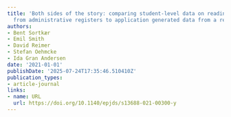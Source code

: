 ```yaml
---
title: 'Both sides of the story: comparing student-level data on reading performance
  from administrative registers to application generated data from a reading app'
authors:
- Bent Sortkær
- Emil Smith
- David Reimer
- Stefan Oehmcke
- Ida Gran Andersen
date: '2021-01-01'
publishDate: '2025-07-24T17:35:46.510410Z'
publication_types:
- article-journal
links:
- name: URL
  url: https://doi.org/10.1140/epjds/s13688-021-00300-y
---
```

